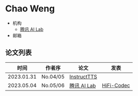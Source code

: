 # Chao Weng

- 机构
  - [腾讯 AI Lab](../Institutions/CHN-TecentAI.md)
- 邮箱

## 论文列表

| 时间 | 作者序 | 论文 | 发表 |
|:-:|:-:|---|---|
| 2023.01.31 | No.04/05 | [InstructTTS](../Models/Prompt/2023.01.31_InstructTTS.md) |
| 2023.05.04 | No.05/06 | [腾讯 AI Lab](../Institutions/CHN-TecentAI.md) | [HiFi-Codec](../Models/Speech_Neural_Codec/2023.05.04_HiFi-Codec.md) |
